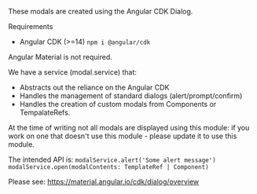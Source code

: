 These modals are created using the Angular CDK Dialog. 

Requirements
- Angular CDK (>=14) `npm i @angular/cdk`
  
Angular Material is not required.

We have a service (modal.service) that:
- Abstracts out the reliance on the Angular CDK
- Handles the management of standard dialogs (alert/prompt/confirm)
- Handles the creation of custom modals from Components or TempalateRefs.

At the time of writing not all modals are displayed using this module: if you work on one that doesn't use this module - please update it to use this module.

The intended API is:
``` modalService.alert('Some alert message') ``` 
``` modalService.open(modalContents: TemplateRef | Component)```


Please see: https://material.angular.io/cdk/dialog/overview  
